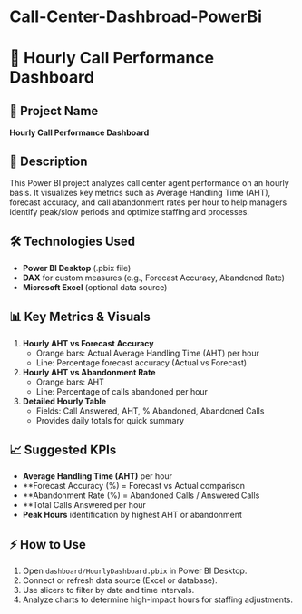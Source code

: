# Call-Center-Dashbroad-PowerBi


# 📘 Hourly Call Performance Dashboard

## 🧩 Project Name
**Hourly Call Performance Dashboard**

## 🚀 Description
This Power BI project analyzes call center agent performance on an hourly basis. It visualizes key metrics such as Average Handling Time (AHT), forecast accuracy, and call abandonment rates per hour to help managers identify peak/slow periods and optimize staffing and processes.

## 🛠️ Technologies Used
- **Power BI Desktop** (.pbix file)
- **DAX** for custom measures (e.g., Forecast Accuracy, Abandoned Rate)
- **Microsoft Excel** (optional data source)

## 📊 Key Metrics & Visuals
1. **Hourly AHT vs Forecast Accuracy**
   - Orange bars: Actual Average Handling Time (AHT) per hour
   - Line: Percentage forecast accuracy (Actual vs Forecast)
2. **Hourly AHT vs Abandonment Rate**
   - Orange bars: AHT
   - Line: Percentage of calls abandoned per hour
3. **Detailed Hourly Table**
   - Fields: Call Answered, AHT, % Abandoned, Abandoned Calls
   - Provides daily totals for quick summary

## 📈 Suggested KPIs
- **Average Handling Time (AHT)** per hour
- **Forecast Accuracy (%) = Forecast vs Actual comparison
- **Abandonment Rate (%) = Abandoned Calls / Answered Calls
- **Total Calls Answered per hour
- **Peak Hours** identification by highest AHT or abandonment

## ⚡ How to Use
1. Open `dashboard/HourlyDashboard.pbix` in Power BI Desktop.
2. Connect or refresh data source (Excel or database).
3. Use slicers to filter by date and time intervals.
4. Analyze charts to determine high-impact hours for staffing adjustments.

